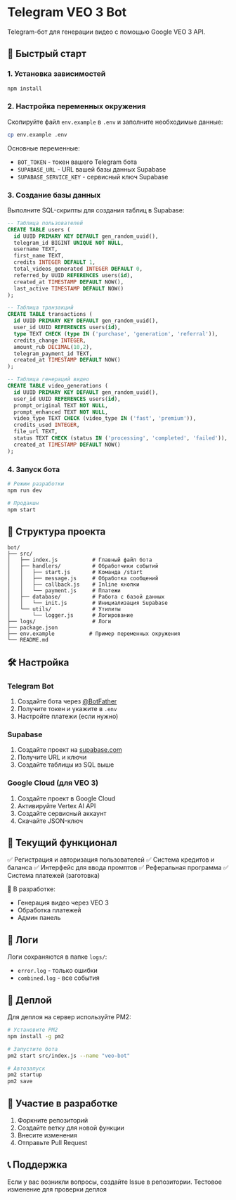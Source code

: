 # Telegram VEO 3 Bot

Telegram-бот для генерации видео с помощью Google VEO 3 API.

## 🚀 Быстрый старт

### 1. Установка зависимостей
```bash
npm install
```

### 2. Настройка переменных окружения
Скопируйте файл `env.example` в `.env` и заполните необходимые данные:

```bash
cp env.example .env
```

Основные переменные:
- `BOT_TOKEN` - токен вашего Telegram бота
- `SUPABASE_URL` - URL вашей базы данных Supabase
- `SUPABASE_SERVICE_KEY` - сервисный ключ Supabase

### 3. Создание базы данных
Выполните SQL-скрипты для создания таблиц в Supabase:

```sql
-- Таблица пользователей
CREATE TABLE users (
  id UUID PRIMARY KEY DEFAULT gen_random_uuid(),
  telegram_id BIGINT UNIQUE NOT NULL,
  username TEXT,
  first_name TEXT,
  credits INTEGER DEFAULT 1,
  total_videos_generated INTEGER DEFAULT 0,
  referred_by UUID REFERENCES users(id),
  created_at TIMESTAMP DEFAULT NOW(),
  last_active TIMESTAMP DEFAULT NOW()
);

-- Таблица транзакций
CREATE TABLE transactions (
  id UUID PRIMARY KEY DEFAULT gen_random_uuid(),
  user_id UUID REFERENCES users(id),
  type TEXT CHECK (type IN ('purchase', 'generation', 'referral')),
  credits_change INTEGER,
  amount_rub DECIMAL(10,2),
  telegram_payment_id TEXT,
  created_at TIMESTAMP DEFAULT NOW()
);

-- Таблица генераций видео
CREATE TABLE video_generations (
  id UUID PRIMARY KEY DEFAULT gen_random_uuid(),
  user_id UUID REFERENCES users(id),
  prompt_original TEXT NOT NULL,
  prompt_enhanced TEXT NOT NULL,
  video_type TEXT CHECK (video_type IN ('fast', 'premium')),
  credits_used INTEGER,
  file_url TEXT,
  status TEXT CHECK (status IN ('processing', 'completed', 'failed')),
  created_at TIMESTAMP DEFAULT NOW()
);
```

### 4. Запуск бота
```bash
# Режим разработки
npm run dev

# Продакшн
npm start
```

## 📁 Структура проекта

```
bot/
├── src/
│   ├── index.js           # Главный файл бота
│   ├── handlers/          # Обработчики событий
│   │   ├── start.js       # Команда /start
│   │   ├── message.js     # Обработка сообщений
│   │   ├── callback.js    # Inline кнопки
│   │   └── payment.js     # Платежи
│   ├── database/          # Работа с базой данных
│   │   └── init.js        # Инициализация Supabase
│   └── utils/             # Утилиты
│       └── logger.js      # Логирование
├── logs/                  # Логи
├── package.json
├── env.example           # Пример переменных окружения
└── README.md
```

## 🛠 Настройка

### Telegram Bot
1. Создайте бота через [@BotFather](https://t.me/BotFather)
2. Получите токен и укажите в `.env`
3. Настройте платежи (если нужно)

### Supabase
1. Создайте проект на [supabase.com](https://supabase.com)
2. Получите URL и ключи
3. Создайте таблицы из SQL выше

### Google Cloud (для VEO 3)
1. Создайте проект в Google Cloud
2. Активируйте Vertex AI API
3. Создайте сервисный аккаунт
4. Скачайте JSON-ключ

## 🎯 Текущий функционал

✅ Регистрация и авторизация пользователей
✅ Система кредитов и баланса
✅ Интерфейс для ввода промптов
✅ Реферальная программа
✅ Система платежей (заготовка)

🔄 В разработке:
- Генерация видео через VEO 3
- Обработка платежей
- Админ панель

## 📝 Логи

Логи сохраняются в папке `logs/`:
- `error.log` - только ошибки
- `combined.log` - все события

## 🚀 Деплой

Для деплоя на сервер используйте PM2:

```bash
# Установите PM2
npm install -g pm2

# Запустите бота
pm2 start src/index.js --name "veo-bot"

# Автозапуск
pm2 startup
pm2 save
```

## 🤝 Участие в разработке

1. Форкните репозиторий
2. Создайте ветку для новой функции
3. Внесите изменения
4. Отправьте Pull Request

## 📞 Поддержка

Если у вас возникли вопросы, создайте Issue в репозитории. Тестовое изменение для проверки деплоя
